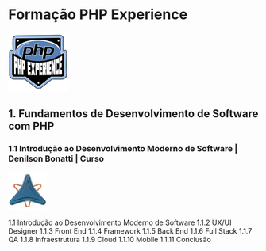 # Formação PHP Experience
![alt text](image.png)

## 1. Fundamentos de Desenvolvimento de Software com PHP

### 1.1 Introdução ao Desenvolvimento Moderno de Software | Denilson Bonatti | Curso
![alt text](image-1.png)   

1.1 Introdução ao Desenvolvimento Moderno de Software
1.1.2 UX/UI Designer
1.1.3 Front End
1.1.4 Framework
1.1.5 Back End
1.1.6 Full Stack
1.1.7 QA
1.1.8 Infraestrutura
1.1.9 Cloud
1.1.10 Mobile
1.1.11 Conclusão
